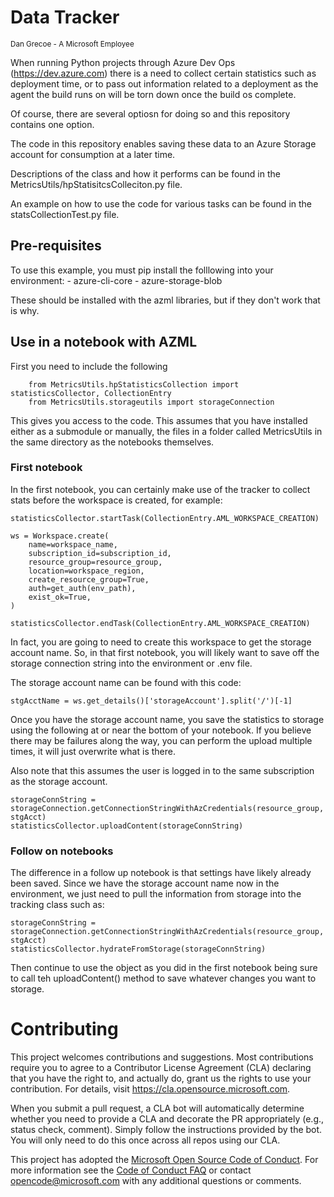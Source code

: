 # Data Tracker
<sub>Dan Grecoe - A Microsoft Employee </sub>

When running Python projects through Azure Dev Ops (https://dev.azure.com) there is a need to collect certain statistics such as deployment time, or to pass out information related to a deployment as the agent the build runs on will be torn down once the build os complete.

Of course, there are several optiosn for doing so and this repository contains one option.

The code in this repository enables saving these data to an Azure Storage account for consumption at a later time.

Descriptions of the class and how it performs can be found in the MetricsUtils/hpStatisitcsColleciton.py file. 

An example on how to use the code for various tasks can be found in the statsCollectionTest.py file. 

## Pre-requisites
To use this example, you must pip install the folllowing into your environment:
    - azure-cli-core
    - azure-storage-blob

These should be installed with the azml libraries, but if they don't work that is why.

## Use in a notebook with AZML
First you need to include the following 

```
    from MetricsUtils.hpStatisticsCollection import statisticsCollector, CollectionEntry
    from MetricsUtils.storageutils import storageConnection
```

This gives you access to the code. This assumes that you have installed either as a submodule or manually, the files in a folder called MetricsUtils in the same directory as the notebooks themselves.

### First notebook
In the first notebook, you can certainly make use of the tracker to collect stats before the workspace is created, for example: 

```
statisticsCollector.startTask(CollectionEntry.AML_WORKSPACE_CREATION)

ws = Workspace.create(
    name=workspace_name,
    subscription_id=subscription_id,
    resource_group=resource_group,
    location=workspace_region,
    create_resource_group=True,
    auth=get_auth(env_path),
    exist_ok=True,
)

statisticsCollector.endTask(CollectionEntry.AML_WORKSPACE_CREATION)
```

In fact, you are going to need to create this workspace to get the storage account name. So, in that first notebook, you will likely want to save off the storage connection string into the environment or .env file. 

The storage account name can be found with this code:
```
stgAcctName = ws.get_details()['storageAccount'].split('/')[-1]
```

Once you have the storage account name, you save the statistics to storage using the following at or near the bottom of your notebook. If you believe there may be failures along the way, you can perform the upload multiple times, it will just overwrite what is there.

Also note that this assumes the user is logged in to the same subscription as the storage account.
```
storageConnString = storageConnection.getConnectionStringWithAzCredentials(resource_group, stgAcct)
statisticsCollector.uploadContent(storageConnString)
```

### Follow on notebooks
The difference in a follow up notebook is that settings have likely already been saved. Since we have the storage account name now in the environment, we just need to pull the information from storage into the tracking class such as:

```
storageConnString = storageConnection.getConnectionStringWithAzCredentials(resource_group, stgAcct)
statisticsCollector.hydrateFromStorage(storageConnString)
```

Then continue to use the object as you did in the first notebook being sure to call teh uploadContent() method to save whatever changes you want to storage.


# Contributing

This project welcomes contributions and suggestions.  Most contributions require you to agree to a
Contributor License Agreement (CLA) declaring that you have the right to, and actually do, grant us
the rights to use your contribution. For details, visit https://cla.opensource.microsoft.com.

When you submit a pull request, a CLA bot will automatically determine whether you need to provide
a CLA and decorate the PR appropriately (e.g., status check, comment). Simply follow the instructions
provided by the bot. You will only need to do this once across all repos using our CLA.

This project has adopted the [Microsoft Open Source Code of Conduct](https://opensource.microsoft.com/codeofconduct/).
For more information see the [Code of Conduct FAQ](https://opensource.microsoft.com/codeofconduct/faq/) or
contact [opencode@microsoft.com](mailto:opencode@microsoft.com) with any additional questions or comments.
